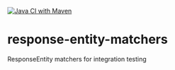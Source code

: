 [![Java CI with Maven](https://github.com/ferderer/response-entity-matchers/actions/workflows/maven.yml/badge.svg)](https://github.com/ferderer/response-entity-matchers/actions/workflows/maven.yml)

# response-entity-matchers
ResponseEntity matchers for integration testing
